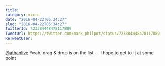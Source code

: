 ```yaml
---
title: 
category: micro
date: "2016-04-22T05:34:27"
slug: "2016-04-22T05:34:27"
TwitterId: 723384448478117889
TweetUrl: https://twitter.com/mark_philpot/status/723384448478117889
ReTweetUser: 
---
```


[@athanlive](https://twitter.com/athanlive) Yeah, drag &amp; drop is on the list -- I hope to get to it at some point
